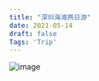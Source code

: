 ```yaml
---
title: "深圳海滩两日游"
date: 2021-05-14
draft: false
Tags: 'Trip'
---
```


![image](https://user-images.githubusercontent.com/26041539/118230404-34f31b00-b4c0-11eb-85ce-d0ac43e66292.png)
